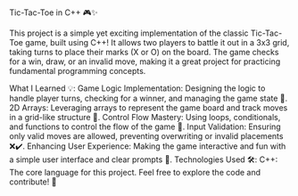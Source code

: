 Tic-Tac-Toe in C++ 🎮✨

This project is a simple yet exciting implementation of the classic Tic-Tac-Toe game, built using C++! It allows two players to battle it out in a 3x3 grid, taking turns to place their marks (X or O) on the board. The game checks for a win, draw, or an invalid move, making it a great project for practicing fundamental programming concepts.

What I Learned 💡:
Game Logic Implementation: Designing the logic to handle player turns, checking for a winner, and managing the game state 🎯.
2D Arrays: Leveraging arrays to represent the game board and track moves in a grid-like structure 🧩.
Control Flow Mastery: Using loops, conditionals, and functions to control the flow of the game 🚦.
Input Validation: Ensuring only valid moves are allowed, preventing overwriting or invalid placements ❌✔️.
Enhancing User Experience: Making the game interactive and fun with a simple user interface and clear prompts 🎉.
Technologies Used 🛠️:
C++: The core language for this project.
Feel free to explore the code and contribute! 🚀
